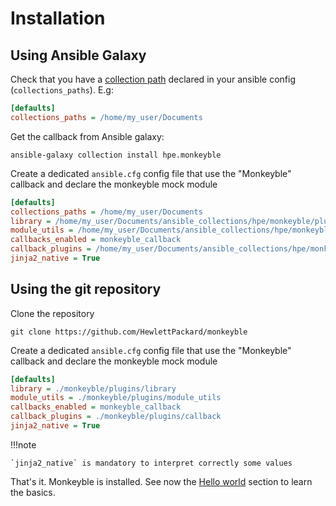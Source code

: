 # Installation

## Using Ansible Galaxy

Check that you have a [collection path](https://docs.ansible.com/ansible/latest/reference_appendices/config.html#collections-paths) declared in your ansible config (`collections_paths`). E.g:
```ini
[defaults]
collections_paths = /home/my_user/Documents
```

Get the callback from Ansible galaxy:
```
ansible-galaxy collection install hpe.monkeyble
```

Create a dedicated `ansible.cfg` config file that use the "Monkeyble" callback and declare the monkeyble mock module
```ini
[defaults]
collections_paths = /home/my_user/Documents
library = /home/my_user/Documents/ansible_collections/hpe/monkeyble/plugins/library
module_utils = /home/my_user/Documents/ansible_collections/hpe/monkeyble/plugins/module_utils
callbacks_enabled = monkeyble_callback
callback_plugins = /home/my_user/Documents/ansible_collections/hpe/monkeyble/plugins/callback
jinja2_native = True
```

## Using the git repository

Clone the repository
```
git clone https://github.com/HewlettPackard/monkeyble
```

Create a dedicated `ansible.cfg` config file that use the "Monkeyble" callback and declare the monkeyble mock module
```ini
[defaults]
library = ./monkeyble/plugins/library
module_utils = ./monkeyble/plugins/module_utils
callbacks_enabled = monkeyble_callback
callback_plugins = ./monkeyble/plugins/callback
jinja2_native = True
```

!!!note

    `jinja2_native` is mandatory to interpret correctly some values

That's it. Monkeyble is installed. See now the [Hello world](hello_world.md) section to learn the basics.
